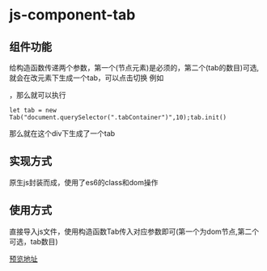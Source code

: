 # js-component-tab

## 组件功能
   给构造函数传递两个参数，第一个(节点元素)是必须的，第二个(tab的数目)可选,就会在改元素下生成一个tab，可以点击切换
   例如<div class="tabContainer"></div>，那么就可以执行

   ```
   let tab = new Tab("document.querySelector(".tabContainer")",10);tab.init()
   ```

   那么就在这个div下生成了一个tab

## 实现方式
   原生js封装而成，使用了es6的class和dom操作

## 使用方式
   直接导入js文件，使用构造函数Tab传入对应参数即可(第一个为dom节点,第二个可选，tab数目)

   [预览地址](https://mamba-working.github.io/js-component-tab/sample.html)